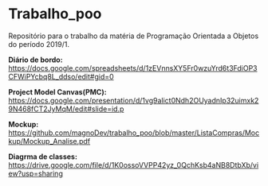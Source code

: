 # Trabalho_poo
Repositório para o trabalho da matéria de Programação Orientada a Objetos do período 2019/1. 

**Diário de bordo:** https://docs.google.com/spreadsheets/d/1zEVnnsXY5Fr0wzuYrd6t3FdiOP3CFWiPYcbq8L_ddso/edit#gid=0

**Project Model Canvas(PMC):** https://docs.google.com/presentation/d/1vg9alict0Ndh2OUyadnIp32uimxk29N468fCT2JyMqM/edit#slide=id.p

**Mockup:** https://github.com/magnoDev/trabalho_poo/blob/master/ListaCompras/Mockup/Mockup_Analise.pdf

**Diagrma de classes:** https://drive.google.com/file/d/1K0ossoVVPP42yz_0QchKsb4aNB8DtbXb/view?usp=sharing
